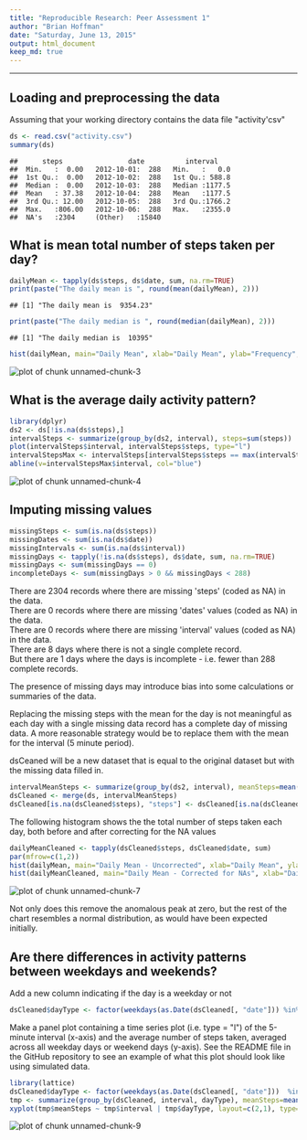 ```yaml
---
title: "Reproducible Research: Peer Assessment 1"
author: "Brian Hoffman"
date: "Saturday, June 13, 2015"
output: html_document 
keep_md: true
---
```




---
## Loading and preprocessing the data

Assuming that your working directory contains the data file "activity'csv"


```r
ds <- read.csv("activity.csv")
summary(ds)
```

```
##      steps                date          interval     
##  Min.   :  0.00   2012-10-01:  288   Min.   :   0.0  
##  1st Qu.:  0.00   2012-10-02:  288   1st Qu.: 588.8  
##  Median :  0.00   2012-10-03:  288   Median :1177.5  
##  Mean   : 37.38   2012-10-04:  288   Mean   :1177.5  
##  3rd Qu.: 12.00   2012-10-05:  288   3rd Qu.:1766.2  
##  Max.   :806.00   2012-10-06:  288   Max.   :2355.0  
##  NA's   :2304     (Other)   :15840
```


## What is mean total number of steps taken per day?

```r
dailyMean <- tapply(ds$steps, ds$date, sum, na.rm=TRUE)
print(paste("The daily mean is ", round(mean(dailyMean), 2)))
```

```
## [1] "The daily mean is  9354.23"
```

```r
print(paste("The daily median is ", round(median(dailyMean), 2)))
```

```
## [1] "The daily median is  10395"
```


```r
hist(dailyMean, main="Daily Mean", xlab="Daily Mean", ylab="Frequency", breaks=10)
```

![plot of chunk unnamed-chunk-3](figure/unnamed-chunk-3-1.png) 


## What is the average daily activity pattern?

```r
library(dplyr)
ds2 <- ds[!is.na(ds$steps),]
intervalSteps <- summarize(group_by(ds2, interval), steps=sum(steps))
plot(intervalSteps$interval, intervalSteps$steps, type="l")
intervalStepsMax <- intervalSteps[intervalSteps$steps == max(intervalSteps$steps), ]
abline(v=intervalStepsMax$interval, col="blue")
```

![plot of chunk unnamed-chunk-4](figure/unnamed-chunk-4-1.png) 

## Imputing missing values

```r
missingSteps <- sum(is.na(ds$steps))
missingDates <- sum(is.na(ds$date))
missingIntervals <- sum(is.na(ds$interval))
missingDays <- tapply(!is.na(ds$steps), ds$date, sum, na.rm=TRUE)
missingDays <- sum(missingDays == 0)
incompleteDays <- sum(missingDays > 0 && missingDays < 288)
```
There are 2304 records where there are missing 'steps' (coded as NA) in the data.  
There are 0 records where there are missing 'dates' values (coded as NA) in the data.  
There are 0 records where there are missing 'interval' values (coded as NA) in the data.  
There are 8 days where there is not a single complete record.  
But there are 1 days where the days is incomplete - i.e. fewer than 288 complete records. 

The presence of missing days may introduce bias into some calculations or summaries of the data.

Replacing the missing steps with the mean for the day is not meaningful as each day with a single missing data record has a complete day of missing data. A more reasonable strategy would be to replace them with the mean for the interval (5 minute period).

dsCeaned will be a new dataset that is equal to the original dataset but with the missing data filled in.


```r
intervalMeanSteps <- summarize(group_by(ds2, interval), meanSteps=mean(steps))
dsCleaned <- merge(ds, intervalMeanSteps)
dsCleaned[is.na(dsCleaned$steps), "steps"] <- dsCleaned[is.na(dsCleaned$steps), "meanSteps"]
```

The following histogram shows the the total number of steps taken each day, both before and after correcting for the NA values


```r
dailyMeanCleaned <- tapply(dsCleaned$steps, dsCleaned$date, sum)
par(mfrow=c(1,2))
hist(dailyMean, main="Daily Mean - Uncorrected", xlab="Daily Mean", ylab="Frequency", breaks=10)
hist(dailyMeanCleaned, main="Daily Mean - Corrected for NAs", xlab="Daily Mean", ylab="Frequency", breaks=10)
```

![plot of chunk unnamed-chunk-7](figure/unnamed-chunk-7-1.png) 

Not only does this remove the anomalous peak at zero, but the rest of the chart resembles a normal distribution, as would have been expected initially.

## Are there differences in activity patterns between weekdays and weekends?

Add a new column indicating if the day is a weekday or not

```r
dsCleaned$dayType <- factor(weekdays(as.Date(dsCleaned[, "date"])) %in% c("Saturday", "Sunday"), labels = c("Weekday", "Weekend"))
```

Make a panel plot containing a time series plot (i.e. type = "l") of the 5-minute interval (x-axis) and the average number of steps taken, averaged across all weekday days or weekend days (y-axis). See the README file in the GitHub repository to see an example of what this plot should look like using simulated data.

```r
library(lattice)
dsCleaned$dayType <- factor(weekdays(as.Date(dsCleaned[, "date"]))  %in% c("Saturday", "Sunday"), labels = c("Weekday", "Weekend"))
tmp <- summarize(group_by(dsCleaned, interval, dayType), meanSteps=mean(steps))
xyplot(tmp$meanSteps ~ tmp$interval | tmp$dayType, layout=c(2,1), type="l")
```

![plot of chunk unnamed-chunk-9](figure/unnamed-chunk-9-1.png) 
